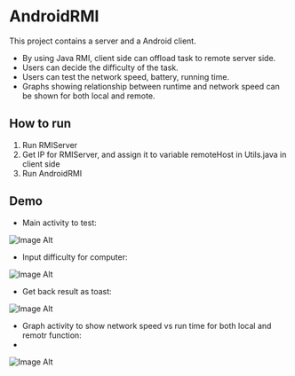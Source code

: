 AndroidRMI
==========
This project contains a server and a Android client.
- By using Java RMI, client side can offload task to remote server side.
- Users can decide the difficulty of the task.
- Users can test the network speed, battery, running time.
- Graphs showing relationship between runtime and network speed can be shown for both local and remote.


How to run
-----------
1. Run RMIServer
2. Get IP for RMIServer, and assign it to variable remoteHost in Utils.java in client side
3. Run AndroidRMI

Demo
------
- Main activity to test:

![Image Alt](https://github.com/skyw932/AndroidRMI/raw/master/Demo/1.png)

- Input difficulty for computer:

![Image Alt](https://github.com/skyw932/AndroidRMI/raw/master/Demo/2.png)

- Get back result as toast:

![Image Alt](https://github.com/skyw932/AndroidRMI/raw/master/Demo/3.png)

- Graph activity to show network speed vs run time for both local and remotr function:
- 
![Image Alt](https://github.com/skyw932/AndroidRMI/raw/master/Demo/4.png)
